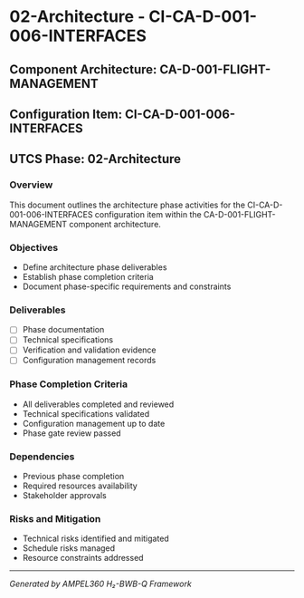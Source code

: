 # 02-Architecture - CI-CA-D-001-006-INTERFACES

## Component Architecture: CA-D-001-FLIGHT-MANAGEMENT
## Configuration Item: CI-CA-D-001-006-INTERFACES
## UTCS Phase: 02-Architecture

### Overview
This document outlines the architecture phase activities for the CI-CA-D-001-006-INTERFACES configuration item within the CA-D-001-FLIGHT-MANAGEMENT component architecture.

### Objectives
- Define architecture phase deliverables
- Establish phase completion criteria
- Document phase-specific requirements and constraints

### Deliverables
- [ ] Phase documentation
- [ ] Technical specifications
- [ ] Verification and validation evidence
- [ ] Configuration management records

### Phase Completion Criteria
- All deliverables completed and reviewed
- Technical specifications validated
- Configuration management up to date
- Phase gate review passed

### Dependencies
- Previous phase completion
- Required resources availability
- Stakeholder approvals

### Risks and Mitigation
- Technical risks identified and mitigated
- Schedule risks managed
- Resource constraints addressed

---
*Generated by AMPEL360 H₂-BWB-Q Framework*

